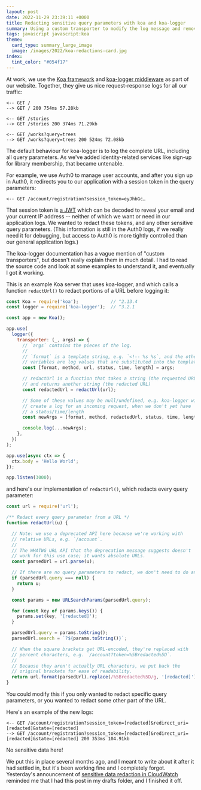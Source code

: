 ```yaml
---
layout: post
date: 2022-11-29 23:39:11 +0000
title: Redacting sensitive query parameters with koa and koa-logger
summary: Using a custom transporter to modify the log message and remove secret information.
tags: javascript javascript:koa
theme:
  card_type: summary_large_image
  image: /images/2022/koa-redactions-card.jpg
index:
  tint_color: "#054f17"
---
```


<!-- Card image based on https://www.pexels.com/photo/photo-of-green-fern-leaves-1687341/ and Wikipedia article -->

At work, we use the [Koa framework][koa] and [koa-logger middleware][koa-logger] as part of our website.
Together, they give us nice request-response logs for all our traffic:

```
<-- GET /
--> GET / 200 754ms 57.28kb

<-- GET /stories
--> GET /stories 200 374ms 71.29kb

<-- GET /works?query=trees
--> GET /works?query=trees 200 524ms 72.08kb
```

The default behaviour for koa-logger is to log the complete URL, including all query parameters.
As we've added identity-related services like sign-up for library membership, that became untenable.

For example, we use Auth0 to manage user accounts, and after you sign up in Auth0, it redirects you to our application with a session token in the query parameters:

```
<-- GET /account/registration?session_token=eyJhbGc…
```

That session token is [a JWT][jwt] which can be decoded to reveal your email and your current IP address -- neither of which we want or need in our application logs.
We wanted to redact these tokens, and any other sensitive query parameters.
(This information is still in the Auth0 logs, if we really need it for debugging, but access to Auth0 is more tightly controlled than our general application logs.)

The koa-logger documentation has a vague mention of "custom transporters", but doesn't really explain them in much detail.
I had to read the source code and look at some examples to understand it, and eventually I got it working.

This is an example Koa server that uses koa-logger, and which calls a function `redactUrl()` to redact portions of a URL before logging it:

```javascript
const Koa = require('koa');            // ^2.13.4
const logger = require('koa-logger');  // ^3.2.1

const app = new Koa();

app.use(
  logger({
    transporter: (_, args) => {
      // `args` contains the pieces of the log.
      //
      // `format` is a template string, e.g. `<!-- %s %s`, and the other
      // variables are log values that are substituted into the template.
      const [format, method, url, status, time, length] = args;

      // redactUrl is a function that takes a string (the requested URL)
      // and returns another string (the redacted URL)
      const redactedUrl = redactUrl(url);

      // Some of these values may be null/undefined, e.g. koa-logger will
      // create a log for an incoming request, when we don't yet have
      // a status/time/length
      const newArgs = [format, method, redactedUrl, status, time, length].filter(Boolean);

      console.log(...newArgs);
    },
  })
);

app.use(async ctx => {
  ctx.body = 'Hello World';
});

app.listen(3000);
```

and here's our implementation of `redactUrl()`, which redacts every query parameter:

```javascript
const url = require('url');

/** Redact every query parameter from a URL */
function redactUrl(u) {

  // Note: we use a deprecated API here because we're working with
  // relative URLs, e.g. `/account`.
  //
  // The WHATWG URL API that the deprecation message suggests doesn't
  // work for this use case; it wants absolute URLs.
  const parsedUrl = url.parse(u);

  // If there are no query parameters to redact, we don't need to do anything.
  if (parsedUrl.query === null) {
    return u;
  }

  const params = new URLSearchParams(parsedUrl.query);

  for (const key of params.keys()) {
    params.set(key, '[redacted]');
  }

  parsedUrl.query = params.toString();
  parsedUrl.search = `?${params.toString()}`;

  // When the square brackets get URL-encoded, they're replaced with
  // percent characters, e.g. `/account?token=%5Bredacted%5D`.
  //
  // Because they aren't actually URL characters, we put back the
  // original brackets for ease of readability.
  return url.format(parsedUrl).replace(/%5Bredacted%5D/g, '[redacted]');
}
```

You could modify this if you only wanted to redact specific query parameters, or you wanted to redact some other part of the URL.

Here's an example of the new logs:

```
<-- GET /account/registration?session_token=[redacted]&redirect_uri=[redacted]&state=[redacted]
--> GET /account/registration?session_token=[redacted]&redirect_uri=[redacted]&state=[redacted] 200 353ms 104.91kb
```

No sensitive data here!

We put this in place several months ago, and I meant to write about it after it had settled in, but it's been working fine and  I completely forgot.
Yesterday's announcement of [sensitive data redaction in CloudWatch][cloudwatch] reminded me that I had this post in my drafts folder, and I finished it off.

[koa]: https://www.npmjs.com/package/koa
[koa-logger]: https://www.npmjs.com/package/koa-logger
[jwt]: https://en.wikipedia.org/wiki/JSON_Web_Token
[cloudwatch]: https://aws.amazon.com/blogs/aws/protect-sensitive-data-with-amazon-cloudwatch-logs/
